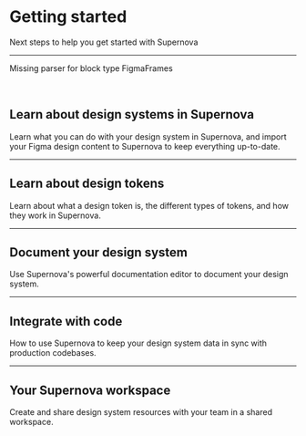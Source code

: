 
# Getting started

Next steps to help you get started with Supernova

---



Missing parser for block type FigmaFrames

 

## Learn about design systems in Supernova

Learn what you can do with your design system in Supernova, and import your Figma design content to Supernova to keep everything up-to-date.

---

## Learn about design tokens

Learn about what a design token is, the different types of tokens, and how they work in Supernova. 

---

## Document your design system

Use Supernova's powerful documentation editor to document your design system.

---

## Integrate with code

How to use Supernova to keep your design system data in sync with production codebases.

---

## Your Supernova workspace

Create and share design system resources with your team in a shared workspace.